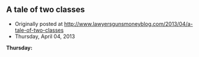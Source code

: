 ## A tale of two classes

 * Originally posted at http://www.lawyersgunsmoneyblog.com/2013/04/a-tale-of-two-classes
 * Thursday, April 04, 2013

**Thursday:**